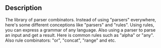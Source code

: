 ## Description
The library of parser combinators. Instead of using "parsers" everywhere, here's some different conceptions like "parsers" and "rules".
Using rules, you can express a grammar of any language. Also using a parser to parse an input and get a result.
Here is common rules such as "alpha" or "any". Also rule combinators: "or", "concat", "range" and etc.
